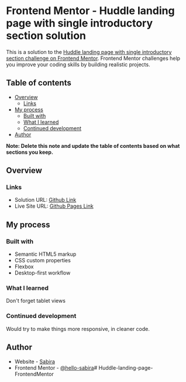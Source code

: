 # Frontend Mentor - Huddle landing page with single introductory section solution

This is a solution to the [Huddle landing page with single introductory section challenge on Frontend Mentor](https://www.frontendmentor.io/challenges/huddle-landing-page-with-a-single-introductory-section-B_2Wvxgi0). Frontend Mentor challenges help you improve your coding skills by building realistic projects. 

## Table of contents

- [Overview](#overview)
  - [Links](#links)
- [My process](#my-process)
  - [Built with](#built-with)
  - [What I learned](#what-i-learned)
  - [Continued development](#continued-development)
- [Author](#author)


**Note: Delete this note and update the table of contents based on what sections you keep.**

## Overview


### Links

- Solution URL: [Github Link](https://github.com/hello-sabira/Huddle-landing-page-FrontendMentor)
- Live Site URL: [Github Pages Link](https://hello-sabira.github.io/Huddle-landing-page-FrontendMentor)

## My process

### Built with

- Semantic HTML5 markup
- CSS custom properties
- Flexbox
- Desktop-first workflow


### What I learned

Don't forget tablet views

### Continued development

Would try to make things more responsive, in cleaner code.

## Author

- Website - [Sabira](https://sabira-khan.netlify.app)
- Frontend Mentor - [@hello-sabira](https://www.frontendmentor.io/profile/hello-sabira)#   H u d d l e - l a n d i n g - p a g e - F r o n t e n d M e n t o r  
 